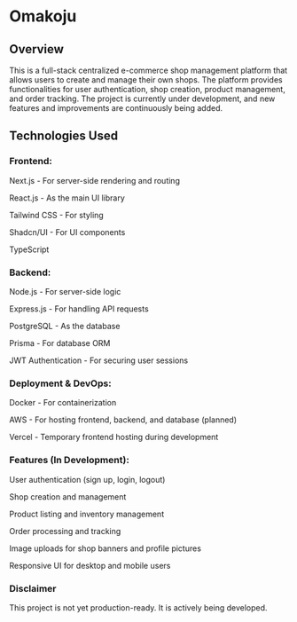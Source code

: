 # Omakoju

## Overview

This is a full-stack centralized e-commerce shop management platform that allows users to create and manage their own shops. The platform provides functionalities for user authentication, shop creation, product management, and order tracking. The project is currently under development, and new features and improvements are continuously being added.

## Technologies Used

### **Frontend**:

Next.js - For server-side rendering and routing

React.js - As the main UI library

Tailwind CSS - For styling

Shadcn/UI - For UI components

TypeScript

### **Backend**:

Node.js - For server-side logic

Express.js - For handling API requests

PostgreSQL - As the database

Prisma - For database ORM

JWT Authentication - For securing user sessions

### **Deployment & DevOps**:

Docker - For containerization

AWS - For hosting frontend, backend, and database (planned)

Vercel - Temporary frontend hosting during development

### **Features (In Development)**:

User authentication (sign up, login, logout)

Shop creation and management

Product listing and inventory management

Order processing and tracking

Image uploads for shop banners and profile pictures

Responsive UI for desktop and mobile users

### **Disclaimer**

This project is not yet production-ready. It is actively being developed.
